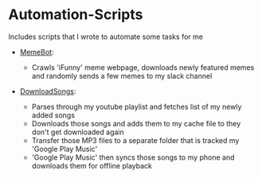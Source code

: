 # Automation-Scripts
Includes scripts that I wrote to automate some tasks for me

- [MemeBot](MemeBot):
  - Crawls 'iFunny' meme webpage, downloads newly featured memes
  and randomly sends a few memes to my slack channel
  
- [DownloadSongs](DownloadSongs):
  - Parses through my youtube playlist and fetches list of my newly added songs 
  - Downloads those songs and adds them to my cache file to they don't get downloaded again
  - Transfer those MP3 files to a separate folder that is tracked my 'Google Play Music'
  - 'Google Play Music' then syncs those songs to my phone and downloads them for offline playback

